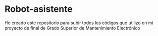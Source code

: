 # Robot-asistente
He creado este repositorio para subir todos los códigos que utilizo en mi proyecto de final de Grado Superior de Mantenimiento Electrónico 
